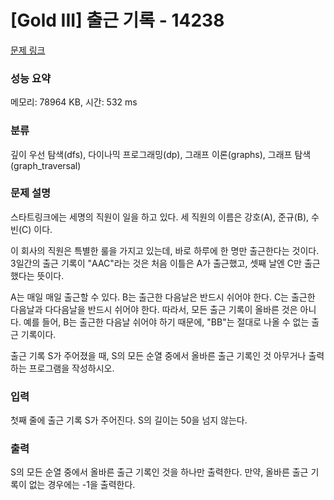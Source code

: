 # [Gold III] 출근 기록 - 14238 

[문제 링크](https://www.acmicpc.net/problem/14238) 

### 성능 요약

메모리: 78964 KB, 시간: 532 ms

### 분류

깊이 우선 탐색(dfs), 다이나믹 프로그래밍(dp), 그래프 이론(graphs), 그래프 탐색(graph_traversal)

### 문제 설명

<p>스타트링크에는 세명의 직원이 일을 하고 있다. 세 직원의 이름은 강호(A), 준규(B), 수빈(C) 이다.</p>

<p>이 회사의 직원은 특별한 룰을 가지고 있는데, 바로 하루에 한 명만 출근한다는 것이다. 3일간의 출근 기록이 "AAC"라는 것은 처음 이틀은 A가 출근했고, 셋째 날엔 C만 출근했다는 뜻이다.</p>

<p>A는 매일 매일 출근할 수 있다. B는 출근한 다음날은 반드시 쉬어야 한다. C는 출근한 다음날과 다다음날을 반드시 쉬어야 한다. 따라서, 모든 출근 기록이 올바른 것은 아니다. 예를 들어, B는 출근한 다음날 쉬어야 하기 때문에, "BB"는 절대로 나올 수 없는 출근 기록이다. </p>

<p>출근 기록 S가 주어졌을 때, S의 모든 순열 중에서 올바른 출근 기록인 것 아무거나 출력하는 프로그램을 작성하시오.</p>

### 입력 

 <p>첫째 줄에 출근 기록 S가 주어진다. S의 길이는 50을 넘지 않는다.</p>

### 출력 

 <p>S의 모든 순열 중에서 올바른 출근 기록인 것을 하나만 출력한다. 만약, 올바른 출근 기록이 없는 경우에는 -1을 출력한다.</p>

